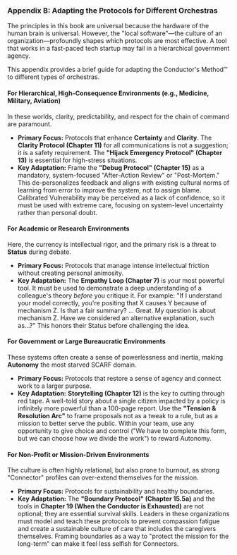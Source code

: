 ### **Appendix B: Adapting the Protocols for Different Orchestras**

The principles in this book are universal because the hardware of the human brain is universal. However, the "local software"—the culture of an organization—profoundly shapes which protocols are most effective. A tool that works in a fast-paced tech startup may fail in a hierarchical government agency.

This appendix provides a brief guide for adapting the Conductor's Method™ to different types of orchestras.

#### **For Hierarchical, High-Consequence Environments (e.g., Medicine, Military, Aviation)**
In these worlds, clarity, predictability, and respect for the chain of command are paramount.
*   **Primary Focus:** Protocols that enhance **Certainty** and **Clarity**. The **Clarity Protocol (Chapter 11)** for all communications is not a suggestion; it is a safety requirement. The **"Hijack Emergency Protocol" (Chapter 13)** is essential for high-stress situations.
*   **Key Adaptation:** Frame the **"Debug Protocol" (Chapter 15)** as a mandatory, system-focused "After-Action Review" or "Post-Mortem." This de-personalizes feedback and aligns with existing cultural norms of learning from error to improve the system, not to assign blame. Calibrated Vulnerability may be perceived as a lack of confidence, so it must be used with extreme care, focusing on system-level uncertainty rather than personal doubt.

#### **For Academic or Research Environments**
Here, the currency is intellectual rigor, and the primary risk is a threat to **Status** during debate.
*   **Primary Focus:** Protocols that manage intense intellectual friction without creating personal animosity.
*   **Key Adaptation:** The **Empathy Loop (Chapter 7)** is your most powerful tool. It must be used to demonstrate a deep understanding of a colleague's theory *before* you critique it. For example: "If I understand your model correctly, you're positing that X causes Y because of mechanism Z. Is that a fair summary? ... Great. My question is about mechanism Z. Have we considered an alternative explanation, such as...?" This honors their Status before challenging the idea.

#### **For Government or Large Bureaucratic Environments**
These systems often create a sense of powerlessness and inertia, making **Autonomy** the most starved SCARF domain.
*   **Primary Focus:** Protocols that restore a sense of agency and connect work to a larger purpose.
*   **Key Adaptation:** **Storytelling (Chapter 12)** is the key to cutting through red tape. A well-told story about a single citizen impacted by a policy is infinitely more powerful than a 100-page report. Use the **"Tension & Resolution Arc"** to frame proposals not as a tweak to a rule, but as a mission to better serve the public. Within your team, use any opportunity to give choice and control ("We have to complete this form, but we can choose how we divide the work") to reward Autonomy.

#### **For Non-Profit or Mission-Driven Environments**
The culture is often highly relational, but also prone to burnout, as strong "Connector" profiles can over-extend themselves for the mission.
*   **Primary Focus:** Protocols for sustainability and healthy boundaries.
*   **Key Adaptation:** The **"Boundary Protocol" (Chapter 15.5a)** and the tools in **Chapter 19 (When the Conductor is Exhausted)** are not optional; they are essential survival skills. Leaders in these organizations must model and teach these protocols to prevent compassion fatigue and create a sustainable culture of care that includes the caregivers themselves. Framing boundaries as a way to "protect the mission for the long-term" can make it feel less selfish for Connectors.
